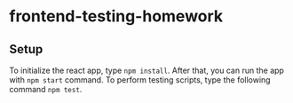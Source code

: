 # frontend-testing-homework

## Setup

To initialize the react app, type `npm install`. After that, you can run the app with `npm start` command. To perform testing scripts, type the following command `npm test`. 
